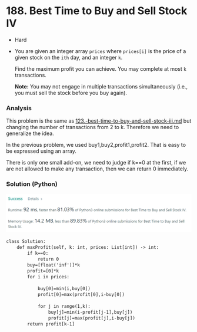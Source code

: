# 188. Best Time to Buy and Sell Stock IV

* Hard
*   You are given an integer array `prices` where `prices[i]` is the price of a given stock on the `ith` day, and an integer `k`.

    Find the maximum profit you can achieve. You may complete at most `k` transactions.

    **Note:** You may not engage in multiple transactions simultaneously (i.e., you must sell the stock before you buy again).

### Analysis

This problem is the same as [123.-best-time-to-buy-and-sell-stock-iii.md](123.-best-time-to-buy-and-sell-stock-iii.md "mention") but changing the number of transactions from 2 to k. Therefore we need to generalize the idea.&#x20;

In the previous problem, we used buy1,buy2,profit1,profit2. That is easy to be expressed using an array. &#x20;

There is only one small add-on, we need to judge if k==0 at the first, if we are not allowed to make any transaction, then we can return 0 immediately.&#x20;

### Solution (Python)

![](<../../.gitbook/assets/image (8) (1) (1) (1) (1) (1) (1) (1) (1) (1) (1) (1).png>)

```
class Solution:
    def maxProfit(self, k: int, prices: List[int]) -> int:
        if k==0:
            return 0
        buy=[float('inf')]*k
        profit=[0]*k
        for i in prices:
            
            buy[0]=min(i,buy[0])
            profit[0]=max(profit[0],i-buy[0])
            
            for j in range(1,k):
                buy[j]=min(i-profit[j-1],buy[j])
                profit[j]=max(profit[j],i-buy[j])
        return profit[k-1]
```
